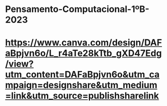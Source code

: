 # Pensamento-Computacional-1ºB-2023
# https://www.canva.com/design/DAFaBpjvn6o/L_r4aTe28kTtb_gXD47Edg/view?utm_content=DAFaBpjvn6o&utm_campaign=designshare&utm_medium=link&utm_source=publishsharelink
